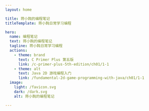 ```yaml
---
layout: home

title: 蒋小霕的编程笔记
titleTemplate: 蒋小霕日常学习编程

hero:
  name: 编程笔记
  text: 蒋小霕的编程笔记
  tagline: 蒋小霕日常学习编程
  actions:
    - theme: brand
      text: C Primer Plus 第五版
      link: /c-primer-plus-5th-edition/ch01/1-1
    - theme: alt
      text: Java 2D 游戏编程入门
      link: /fundamental-2d-game-programming-with-java/ch01/1-1
  image:
    light: /favicon.svg
    dark: /dark.svg
    alt: 蒋小霕的编程笔记

---
```

<style>
:root {
  --vp-home-hero-name-color: transparent;
  --vp-home-hero-name-background: -webkit-linear-gradient(120deg, #5367f2 30%, #41d1ff);

  --vp-home-hero-image-background-image: linear-gradient(-45deg, #5367f2 50%, #41d1ff 50%);
  --vp-home-hero-image-filter: blur(60px);
}

.dark {
  --vp-c-brand-1: #5367f2;
  --vp-c-brand-2: #5260f2;
  --vp-c-brand-3: #2f48a3;
  /* 标题渐变色 以下是官方主题色*/
  --vp-home-hero-name-color: transparent;
  --vp-home-hero-name-background: -webkit-linear-gradient(120deg, #5367f2, #41d1ff);

  /*图标背景渐变色 以下是官方主题色*/
  --vp-home-hero-image-background-image: linear-gradient(-45deg, #1b1b1f 50%, #223fc6 50%);
  --vp-home-hero-image-filter: blur(40px);
}

@media (min-width: 500px) {
  :root {
    --vp-home-hero-image-filter: blur(70px);
  }
}

@media (min-width: 700px) {
  :root {
    --vp-home-hero-image-filter: blur(85px);
  }
}
</style>
